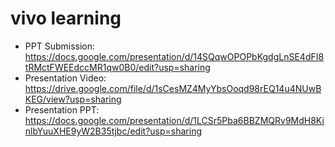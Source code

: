 # vivo learning

- PPT Submission: https://docs.google.com/presentation/d/14SQqwOPOPbKgdgLnSE4dFI8tRMctFWEEdccMR1qw0B0/edit?usp=sharing
- Presentation Video: https://drive.google.com/file/d/1sCesMZ4MyYbsOoqd98rEQ14u4NUwBKEG/view?usp=sharing
- Presentation PPT: https://docs.google.com/presentation/d/1LCSr5Pba6BBZMQRv9MdH8KinlbYuuXHE9yW2B35tjbc/edit?usp=sharing
